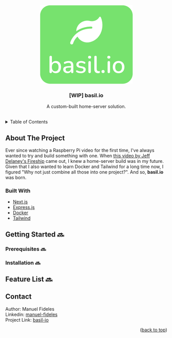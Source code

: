 <div id="top"></div>

<!-- PROJECT LOGO -->
<br />
<div align="center">
  <a href="https://github.com/manelfideles/home-server">
    <img src="./logo.jpg" alt="Logo" >
  </a>

<h3 align="center">[WIP] basil.io</h3>

  <p align="center">
    A custom-built home-server solution.
    <br />
  </p>
</div>

<br />

<!-- TABLE OF CONTENTS -->
<details>
  <summary>Table of Contents</summary>
  <ol>
    <li>
      <a href="#about-the-project">About The Project</a>
      <ul>
        <li><a href="#built-with">Built With</a></li>
      </ul>
    </li>
    <li>
      <a href="#getting-started">Getting Started</a>
      <ul>
        <li><a href="#prerequisites">Prerequisites</a></li>
        <li><a href="#installation">Installation</a></li>
      </ul>
    </li>
    <li><a href="#roadmap">Features</a></li>
    <li><a href="#contact">Contact</a></li>
  </ol>
</details>

<!-- ABOUT THE PROJECT -->
## About The Project

Ever since watching a Raspberry Pi video for the first time, I've always wanted to try and build something with one. When <a href='https://www.youtube.com/watch?v=QdHvS0D1zAI'>this video by Jeff Delaney's Fireship</a> came out, I knew a home-server build was in my future. Given that I also wanted to learn Docker and Tailwind for a long time now, I figured "Why not just combine all those into one project?". And so, **basil.io** was born.

### Built With

* [Next.js](https://nextjs.org/)
* [Express.js](https://expressjs.com/)
* [Docker](https://www.docker.com/)
* [Tailwind](https://tailwindcss.com/)

<!-- GETTING STARTED -->
## Getting Started 🔜

### Prerequisites 🔜

### Installation 🔜

<!-- ROADMAP -->
## Feature List 🔜

<!-- CONTACT -->
## Contact

Author: Manuel Fideles <br />
Linkedin: [manuel-fideles](https://www.linkedin.com/in/manuel-fideles/) <br />
Project Link: [basil-io](https://github.com/manelfideles/basil-io)

<p align="right">(<a href="#top">back to top</a>)</p>
